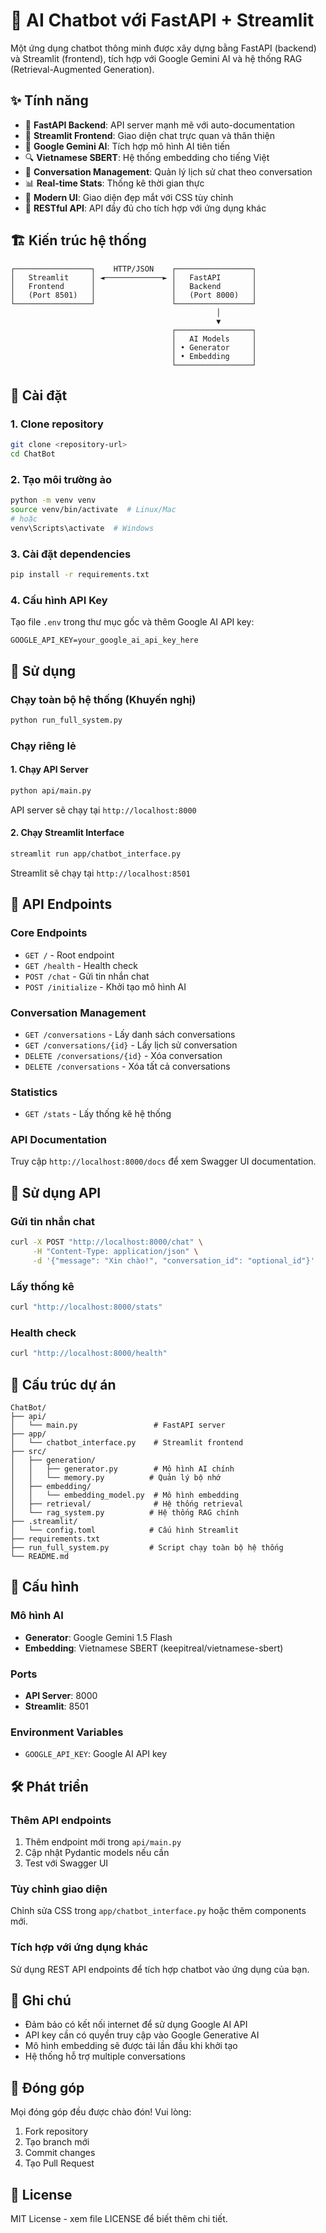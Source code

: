 # 🤖 AI Chatbot với FastAPI + Streamlit

Một ứng dụng chatbot thông minh được xây dựng bằng FastAPI (backend) và Streamlit (frontend), tích hợp với Google Gemini AI và hệ thống RAG (Retrieval-Augmented Generation).

## ✨ Tính năng

- 🚀 **FastAPI Backend**: API server mạnh mẽ với auto-documentation
- 💬 **Streamlit Frontend**: Giao diện chat trực quan và thân thiện
- 🤖 **Google Gemini AI**: Tích hợp mô hình AI tiên tiến
- 🔍 **Vietnamese SBERT**: Hệ thống embedding cho tiếng Việt
- 💾 **Conversation Management**: Quản lý lịch sử chat theo conversation
- 📊 **Real-time Stats**: Thống kê thời gian thực
- 🎨 **Modern UI**: Giao diện đẹp mắt với CSS tùy chỉnh
- 🔧 **RESTful API**: API đầy đủ cho tích hợp với ứng dụng khác

## 🏗️ Kiến trúc hệ thống

```
┌─────────────────┐    HTTP/JSON    ┌─────────────────┐
│   Streamlit     │ ◄─────────────► │   FastAPI       │
│   Frontend      │                 │   Backend       │
│   (Port 8501)   │                 │   (Port 8000)   │
└─────────────────┘                 └─────────────────┘
                                              │
                                              ▼
                                    ┌─────────────────┐
                                    │   AI Models     │
                                    │ • Generator     │
                                    │ • Embedding     │
                                    └─────────────────┘
```

## 🚀 Cài đặt

### 1. Clone repository
```bash
git clone <repository-url>
cd ChatBot
```

### 2. Tạo môi trường ảo
```bash
python -m venv venv
source venv/bin/activate  # Linux/Mac
# hoặc
venv\Scripts\activate  # Windows
```

### 3. Cài đặt dependencies
```bash
pip install -r requirements.txt
```

### 4. Cấu hình API Key
Tạo file `.env` trong thư mục gốc và thêm Google AI API key:
```
GOOGLE_API_KEY=your_google_ai_api_key_here
```

## 🎯 Sử dụng

### Chạy toàn bộ hệ thống (Khuyến nghị)
```bash
python run_full_system.py
```

### Chạy riêng lẻ

#### 1. Chạy API Server
```bash
python api/main.py
```
API server sẽ chạy tại `http://localhost:8000`

#### 2. Chạy Streamlit Interface
```bash
streamlit run app/chatbot_interface.py
```
Streamlit sẽ chạy tại `http://localhost:8501`

## 📡 API Endpoints

### Core Endpoints
- `GET /` - Root endpoint
- `GET /health` - Health check
- `POST /chat` - Gửi tin nhắn chat
- `POST /initialize` - Khởi tạo mô hình AI

### Conversation Management
- `GET /conversations` - Lấy danh sách conversations
- `GET /conversations/{id}` - Lấy lịch sử conversation
- `DELETE /conversations/{id}` - Xóa conversation
- `DELETE /conversations` - Xóa tất cả conversations

### Statistics
- `GET /stats` - Lấy thống kê hệ thống

### API Documentation
Truy cập `http://localhost:8000/docs` để xem Swagger UI documentation.

## 💬 Sử dụng API

### Gửi tin nhắn chat
```bash
curl -X POST "http://localhost:8000/chat" \
     -H "Content-Type: application/json" \
     -d '{"message": "Xin chào!", "conversation_id": "optional_id"}'
```

### Lấy thống kê
```bash
curl "http://localhost:8000/stats"
```

### Health check
```bash
curl "http://localhost:8000/health"
```

## 📁 Cấu trúc dự án

```
ChatBot/
├── api/
│   └── main.py                 # FastAPI server
├── app/
│   └── chatbot_interface.py    # Streamlit frontend
├── src/
│   ├── generation/
│   │   ├── generator.py        # Mô hình AI chính
│   │   └── memory.py          # Quản lý bộ nhớ
│   ├── embedding/
│   │   └── embedding_model.py  # Mô hình embedding
│   ├── retrieval/              # Hệ thống retrieval
│   └── rag_system.py          # Hệ thống RAG chính
├── .streamlit/
│   └── config.toml            # Cấu hình Streamlit
├── requirements.txt
├── run_full_system.py         # Script chạy toàn bộ hệ thống
└── README.md
```

## 🔧 Cấu hình

### Mô hình AI
- **Generator**: Google Gemini 1.5 Flash
- **Embedding**: Vietnamese SBERT (keepitreal/vietnamese-sbert)

### Ports
- **API Server**: 8000
- **Streamlit**: 8501

### Environment Variables
- `GOOGLE_API_KEY`: Google AI API key

## 🛠️ Phát triển

### Thêm API endpoints
1. Thêm endpoint mới trong `api/main.py`
2. Cập nhật Pydantic models nếu cần
3. Test với Swagger UI

### Tùy chỉnh giao diện
Chỉnh sửa CSS trong `app/chatbot_interface.py` hoặc thêm components mới.

### Tích hợp với ứng dụng khác
Sử dụng REST API endpoints để tích hợp chatbot vào ứng dụng của bạn.

## 📝 Ghi chú

- Đảm bảo có kết nối internet để sử dụng Google AI API
- API key cần có quyền truy cập vào Google Generative AI
- Mô hình embedding sẽ được tải lần đầu khi khởi tạo
- Hệ thống hỗ trợ multiple conversations

## 🤝 Đóng góp

Mọi đóng góp đều được chào đón! Vui lòng:
1. Fork repository
2. Tạo branch mới
3. Commit changes
4. Tạo Pull Request

## 📄 License

MIT License - xem file LICENSE để biết thêm chi tiết. 